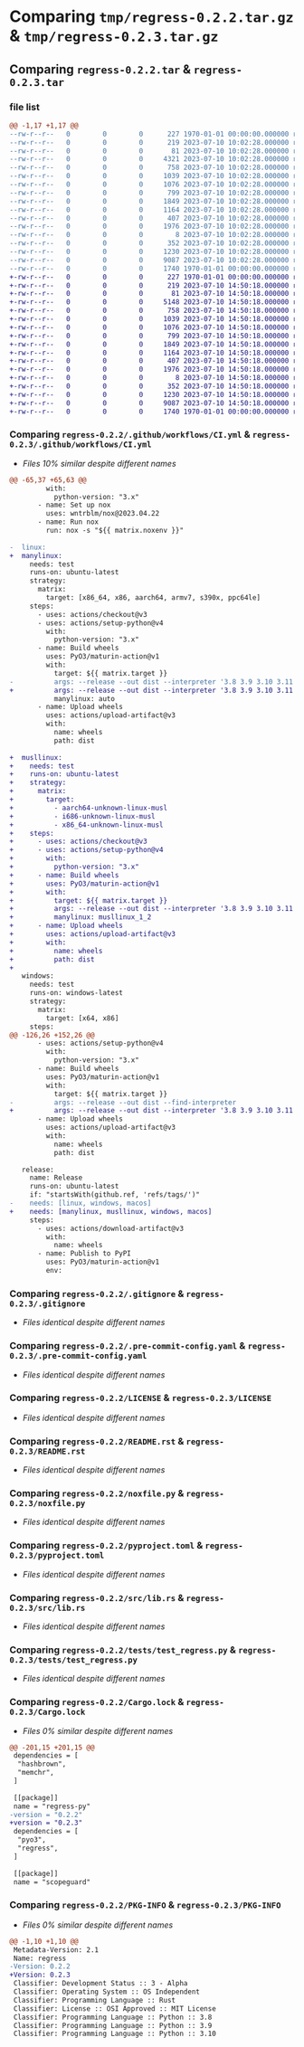 # Comparing `tmp/regress-0.2.2.tar.gz` & `tmp/regress-0.2.3.tar.gz`

## Comparing `regress-0.2.2.tar` & `regress-0.2.3.tar`

### file list

```diff
@@ -1,17 +1,17 @@
--rw-r--r--   0        0        0      227 1970-01-01 00:00:00.000000 regress-0.2.2/Cargo.toml
--rw-r--r--   0        0        0      219 2023-07-10 10:02:28.000000 regress-0.2.2/.github/dependabot.yml
--rw-r--r--   0        0        0       81 2023-07-10 10:02:28.000000 regress-0.2.2/.github/release.yml
--rw-r--r--   0        0        0     4321 2023-07-10 10:02:28.000000 regress-0.2.2/.github/workflows/CI.yml
--rw-r--r--   0        0        0      758 2023-07-10 10:02:28.000000 regress-0.2.2/.gitignore
--rw-r--r--   0        0        0     1039 2023-07-10 10:02:28.000000 regress-0.2.2/.pre-commit-config.yaml
--rw-r--r--   0        0        0     1076 2023-07-10 10:02:28.000000 regress-0.2.2/LICENSE
--rw-r--r--   0        0        0      799 2023-07-10 10:02:28.000000 regress-0.2.2/README.rst
--rw-r--r--   0        0        0     1849 2023-07-10 10:02:28.000000 regress-0.2.2/noxfile.py
--rw-r--r--   0        0        0     1164 2023-07-10 10:02:28.000000 regress-0.2.2/pyproject.toml
--rw-r--r--   0        0        0      407 2023-07-10 10:02:28.000000 regress-0.2.2/regress.pyi
--rw-r--r--   0        0        0     1976 2023-07-10 10:02:28.000000 regress-0.2.2/src/lib.rs
--rw-r--r--   0        0        0        8 2023-07-10 10:02:28.000000 regress-0.2.2/tests/requirements.in
--rw-r--r--   0        0        0      352 2023-07-10 10:02:28.000000 regress-0.2.2/tests/requirements.txt
--rw-r--r--   0        0        0     1230 2023-07-10 10:02:28.000000 regress-0.2.2/tests/test_regress.py
--rw-r--r--   0        0        0     9087 2023-07-10 10:02:28.000000 regress-0.2.2/Cargo.lock
--rw-r--r--   0        0        0     1740 1970-01-01 00:00:00.000000 regress-0.2.2/PKG-INFO
+-rw-r--r--   0        0        0      227 1970-01-01 00:00:00.000000 regress-0.2.3/Cargo.toml
+-rw-r--r--   0        0        0      219 2023-07-10 14:50:18.000000 regress-0.2.3/.github/dependabot.yml
+-rw-r--r--   0        0        0       81 2023-07-10 14:50:18.000000 regress-0.2.3/.github/release.yml
+-rw-r--r--   0        0        0     5148 2023-07-10 14:50:18.000000 regress-0.2.3/.github/workflows/CI.yml
+-rw-r--r--   0        0        0      758 2023-07-10 14:50:18.000000 regress-0.2.3/.gitignore
+-rw-r--r--   0        0        0     1039 2023-07-10 14:50:18.000000 regress-0.2.3/.pre-commit-config.yaml
+-rw-r--r--   0        0        0     1076 2023-07-10 14:50:18.000000 regress-0.2.3/LICENSE
+-rw-r--r--   0        0        0      799 2023-07-10 14:50:18.000000 regress-0.2.3/README.rst
+-rw-r--r--   0        0        0     1849 2023-07-10 14:50:18.000000 regress-0.2.3/noxfile.py
+-rw-r--r--   0        0        0     1164 2023-07-10 14:50:18.000000 regress-0.2.3/pyproject.toml
+-rw-r--r--   0        0        0      407 2023-07-10 14:50:18.000000 regress-0.2.3/regress.pyi
+-rw-r--r--   0        0        0     1976 2023-07-10 14:50:18.000000 regress-0.2.3/src/lib.rs
+-rw-r--r--   0        0        0        8 2023-07-10 14:50:18.000000 regress-0.2.3/tests/requirements.in
+-rw-r--r--   0        0        0      352 2023-07-10 14:50:18.000000 regress-0.2.3/tests/requirements.txt
+-rw-r--r--   0        0        0     1230 2023-07-10 14:50:18.000000 regress-0.2.3/tests/test_regress.py
+-rw-r--r--   0        0        0     9087 2023-07-10 14:50:18.000000 regress-0.2.3/Cargo.lock
+-rw-r--r--   0        0        0     1740 1970-01-01 00:00:00.000000 regress-0.2.3/PKG-INFO
```

### Comparing `regress-0.2.2/.github/workflows/CI.yml` & `regress-0.2.3/.github/workflows/CI.yml`

 * *Files 10% similar despite different names*

```diff
@@ -65,37 +65,63 @@
         with:
           python-version: "3.x"
       - name: Set up nox
         uses: wntrblm/nox@2023.04.22
       - name: Run nox
         run: nox -s "${{ matrix.noxenv }}"
 
-  linux:
+  manylinux:
     needs: test
     runs-on: ubuntu-latest
     strategy:
       matrix:
         target: [x86_64, x86, aarch64, armv7, s390x, ppc64le]
     steps:
       - uses: actions/checkout@v3
       - uses: actions/setup-python@v4
         with:
           python-version: "3.x"
       - name: Build wheels
         uses: PyO3/maturin-action@v1
         with:
           target: ${{ matrix.target }}
-          args: --release --out dist --interpreter '3.8 3.9 3.10 3.11 pypy3.8 pypy3.9'
+          args: --release --out dist --interpreter '3.8 3.9 3.10 3.11 3.12 pypy3.8 pypy3.9 pypy3.10'
           manylinux: auto
       - name: Upload wheels
         uses: actions/upload-artifact@v3
         with:
           name: wheels
           path: dist
 
+  musllinux:
+    needs: test
+    runs-on: ubuntu-latest
+    strategy:
+      matrix:
+        target:
+          - aarch64-unknown-linux-musl
+          - i686-unknown-linux-musl
+          - x86_64-unknown-linux-musl
+    steps:
+      - uses: actions/checkout@v3
+      - uses: actions/setup-python@v4
+        with:
+          python-version: "3.x"
+      - name: Build wheels
+        uses: PyO3/maturin-action@v1
+        with:
+          target: ${{ matrix.target }}
+          args: --release --out dist --interpreter '3.8 3.9 3.10 3.11 3.12 pypy3.8 pypy3.9 pypy3.10'
+          manylinux: musllinux_1_2
+      - name: Upload wheels
+        uses: actions/upload-artifact@v3
+        with:
+          name: wheels
+          path: dist
+
   windows:
     needs: test
     runs-on: windows-latest
     strategy:
       matrix:
         target: [x64, x86]
     steps:
@@ -126,26 +152,26 @@
       - uses: actions/setup-python@v4
         with:
           python-version: "3.x"
       - name: Build wheels
         uses: PyO3/maturin-action@v1
         with:
           target: ${{ matrix.target }}
-          args: --release --out dist --find-interpreter
+          args: --release --out dist --interpreter '3.8 3.9 3.10 3.11 3.12 pypy3.8 pypy3.9 pypy3.10'
       - name: Upload wheels
         uses: actions/upload-artifact@v3
         with:
           name: wheels
           path: dist
 
   release:
     name: Release
     runs-on: ubuntu-latest
     if: "startsWith(github.ref, 'refs/tags/')"
-    needs: [linux, windows, macos]
+    needs: [manylinux, musllinux, windows, macos]
     steps:
       - uses: actions/download-artifact@v3
         with:
           name: wheels
       - name: Publish to PyPI
         uses: PyO3/maturin-action@v1
         env:
```

### Comparing `regress-0.2.2/.gitignore` & `regress-0.2.3/.gitignore`

 * *Files identical despite different names*

### Comparing `regress-0.2.2/.pre-commit-config.yaml` & `regress-0.2.3/.pre-commit-config.yaml`

 * *Files identical despite different names*

### Comparing `regress-0.2.2/LICENSE` & `regress-0.2.3/LICENSE`

 * *Files identical despite different names*

### Comparing `regress-0.2.2/README.rst` & `regress-0.2.3/README.rst`

 * *Files identical despite different names*

### Comparing `regress-0.2.2/noxfile.py` & `regress-0.2.3/noxfile.py`

 * *Files identical despite different names*

### Comparing `regress-0.2.2/pyproject.toml` & `regress-0.2.3/pyproject.toml`

 * *Files identical despite different names*

### Comparing `regress-0.2.2/src/lib.rs` & `regress-0.2.3/src/lib.rs`

 * *Files identical despite different names*

### Comparing `regress-0.2.2/tests/test_regress.py` & `regress-0.2.3/tests/test_regress.py`

 * *Files identical despite different names*

### Comparing `regress-0.2.2/Cargo.lock` & `regress-0.2.3/Cargo.lock`

 * *Files 0% similar despite different names*

```diff
@@ -201,15 +201,15 @@
 dependencies = [
  "hashbrown",
  "memchr",
 ]
 
 [[package]]
 name = "regress-py"
-version = "0.2.2"
+version = "0.2.3"
 dependencies = [
  "pyo3",
  "regress",
 ]
 
 [[package]]
 name = "scopeguard"
```

### Comparing `regress-0.2.2/PKG-INFO` & `regress-0.2.3/PKG-INFO`

 * *Files 0% similar despite different names*

```diff
@@ -1,10 +1,10 @@
 Metadata-Version: 2.1
 Name: regress
-Version: 0.2.2
+Version: 0.2.3
 Classifier: Development Status :: 3 - Alpha
 Classifier: Operating System :: OS Independent
 Classifier: Programming Language :: Rust
 Classifier: License :: OSI Approved :: MIT License
 Classifier: Programming Language :: Python :: 3.8
 Classifier: Programming Language :: Python :: 3.9
 Classifier: Programming Language :: Python :: 3.10
```

